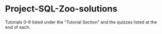 # Project-SQL-Zoo-solutions
Tutorials 0-9 listed under the “Tutorial Section” and the quizzes listed at the end of each.
